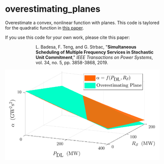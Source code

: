 # overestimating_planes
Overestimate a convex, nonlinear function with planes. This code is taylored for the quadratic function in [this paper](https://arxiv.org/abs/1809.10391).

If you use this code for your own work, please cite this paper:

<p style="margin-left: 100px">L. Badesa, F. Teng, and G. Strbac, "<b>Simultaneous Scheduling of Multiple Frequency Services in Stochastic Unit Commitment</b>," <i>IEEE Transactions on Power Systems</i>, vol. 34, no. 5, pp. 3858-3868, 2019.</p>  





![example1](overest_planes.png)
